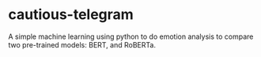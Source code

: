# cautious-telegram
A simple machine learning using python to do emotion analysis to compare two pre-trained models: BERT, and RoBERTa.
